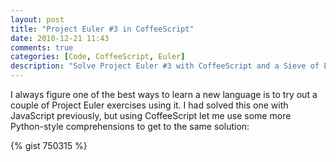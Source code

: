 ```yaml
---
layout: post
title: "Project Euler #3 in CoffeeScript"
date: 2010-12-21 11:43
comments: true
categories: [Code, CoffeeScript, Euler]
description: "Solve Project Euler #3 with CoffeeScript and a Sieve of Eratosthenes"
---
```


I always figure one of the best ways to learn a new language is to try out a couple of Project Euler exercises using it. I had solved this one with JavaScript previously, but using CoffeeScript let me use some more Python-style comprehensions to get to the same solution:

{% gist 750315 %}
